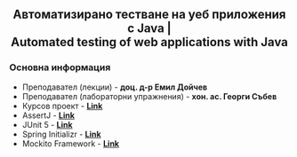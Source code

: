<h2 align="center">Автоматизирано тестване на уеб приложения с Java |<br>Automated testing of web applications with Java</h2>

### Основна информация
* Преподавател (лекции) - **доц. д-р Емил Дойчев**
* Преподавател (лабораторни упражнения) - **хон. ас. Георги Събев**
* Курсов проект - [**Link**](https://github.com/rythm-net/PU-Informatics/tree/main/III%20%D0%BA%D1%83%D1%80%D1%81/I%20%D1%81%D0%B5%D0%BC%D0%B5%D1%81%D1%82%D1%8A%D1%80/%D0%90%D0%B2%D1%82%D0%BE%D0%BC%D0%B0%D1%82%D0%B8%D0%B7%D0%B8%D1%80%D0%B0%D0%BD%D0%BE%20%D1%82%D0%B5%D1%81%D1%82%D0%B2%D0%B0%D0%BD%D0%B5%20%D0%BD%D0%B0%20%D1%83%D0%B5%D0%B1%20%D0%BF%D1%80%D0%B8%D0%BB%D0%BE%D0%B6%D0%B5%D0%BD%D0%B8%D1%8F%20%D1%81%20Java%20(%D0%98%D0%B7%D0%B1%D0%B8%D1%80%D0%B0%D0%B5%D0%BC%D0%B0%20%D0%B4%D0%B8%D1%81%D1%86%D0%B8%D0%BF%D0%BB%D0%B8%D0%BD%D0%B0)/Bulls%20and%20Cows)
* AssertJ - [**Link**](https://joel-costigliola.github.io/assertj/)
* JUnit 5 - [**Link**](https://junit.org/junit5/)
* Spring Initializr - [**Link**](https://start.spring.io/)
* Mockito Framework - [**Link**](https://site.mockito.org/)
